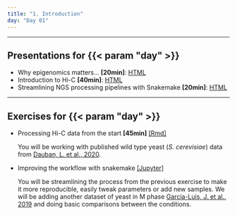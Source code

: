 ```yaml
---
title: "1. Introduction"
day: "Day 01"
---
```


---

## Presentations for {{< param "day" >}}

- Why epigenomics matters... **\[20min\]**: [HTML](/{{<myPackageUrl>}}Presentations/day01/epigenomics_matters.html)
- Introduction to Hi-C **\[40min\]**: [HTML](/{{<myPackageUrl>}}Presentations/day01/intro_hic.html)
- Streamlining NGS processing pipelines with Snakemake **\[20min\]**: [HTML](/{{<myPackageUrl>}}Presentations/day01/snakemake_pipelines.html)

---

## Exercises for {{< param "day" >}}

- Processing Hi-C data from the start **\[45min\]** [[Rmd]](/{{<myPackageUrl>}}Exercices/day01/processing_hic.html)

    You will be working with published wild type yeast (_S. cerevisiae_) data from [Dauban, L. et al., 2020](https://www.cell.com/molecular-cell/fulltext/S1097-2765(20)30040-X).

- Improving the workflow with snakemake [[Jupyter]](/{{<myPackageUrl>}}Exercices/day01/snakemake_pipeline.html)

    You will be streamlining the process from the previous exercise to make it more reproducible, easily tweak parameters or add new samples. We will be adding another dataset of yeast in M phase [Garcia-Luis, J. et al., 2019](https://www.nature.com/articles/s41594-019-0307-x) and doing basic comparisons between the conditions.


